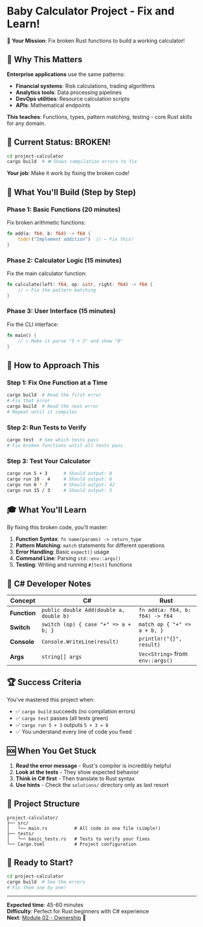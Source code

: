 # Baby Calculator Project - Fix and Learn!

🎯 **Your Mission**: Fix broken Rust functions to build a working calculator!

## 🏢 Why This Matters

**Enterprise applications** use the same patterns:
- **Financial systems**: Risk calculations, trading algorithms
- **Analytics tools**: Data processing pipelines  
- **DevOps utilities**: Resource calculation scripts
- **APIs**: Mathematical endpoints

**This teaches**: Functions, types, pattern matching, testing - core Rust skills for any domain.

## 🚨 Current Status: BROKEN! 

```bash
cd project-calculator
cargo build  # ❌ Shows compilation errors to fix
```

**Your job**: Make it work by fixing the broken code!

## 🎯 What You'll Build (Step by Step)

### **Phase 1: Basic Functions** (20 minutes)
Fix broken arithmetic functions:
```rust
fn add(a: f64, b: f64) -> f64 {
    todo!("Implement addition")  // ← Fix this!
}
```

### **Phase 2: Calculator Logic** (15 minutes)  
Fix the main calculator function:
```rust
fn calculate(left: f64, op: &str, right: f64) -> f64 {
    // ← Fix the pattern matching
}
```

### **Phase 3: User Interface** (15 minutes)
Fix the CLI interface:
```rust
fn main() {
    // ← Make it parse "5 + 3" and show "8"
}
```

## 🔧 How to Approach This

### **Step 1: Fix One Function at a Time**
```bash
cargo build  # Read the first error
# Fix that error
cargo build  # Read the next error
# Repeat until it compiles
```

### **Step 2: Run Tests to Verify**
```bash
cargo test  # See which tests pass
# Fix broken functions until all tests pass
```

### **Step 3: Test Your Calculator**
```bash
cargo run 5 + 3      # Should output: 8
cargo run 10 - 4     # Should output: 6
cargo run 6 * 7      # Should output: 42
cargo run 15 / 3     # Should output: 5
```

## 🎓 What You'll Learn

By fixing this broken code, you'll master:

1. **Function Syntax**: `fn name(params) -> return_type`
2. **Pattern Matching**: `match` statements for different operations
3. **Error Handling**: Basic `expect()` usage  
4. **Command Line**: Parsing `std::env::args()`
5. **Testing**: Writing and running `#[test]` functions

## 🔄 C# Developer Notes

| Concept | C# | Rust |
|---------|-----|------|
| **Function** | `public double Add(double a, double b)` | `fn add(a: f64, b: f64) -> f64` |
| **Switch** | `switch (op) { case "+" => a + b; }` | `match op { "+" => a + b, }` |
| **Console** | `Console.WriteLine(result)` | `println!("{}", result)` |
| **Args** | `string[] args` | `Vec<String>` from `env::args()` |

## 🏆 Success Criteria

You've mastered this project when:
- ✅ `cargo build` succeeds (no compilation errors)
- ✅ `cargo test` passes (all tests green)
- ✅ `cargo run 5 + 3` outputs `5 + 3 = 8`
- ✅ You understand every line of code you fixed

## 🆘 When You Get Stuck

1. **Read the error message** - Rust's compiler is incredibly helpful
2. **Look at the tests** - They show expected behavior
3. **Think in C# first** - Then translate to Rust syntax
4. **Use hints** - Check the `solutions/` directory only as last resort

## 📁 Project Structure

```
project-calculator/
├── src/
│   └── main.rs          # All code in one file (simple!)
├── tests/
│   └── basic_tests.rs   # Tests to verify your fixes
└── Cargo.toml           # Project configuration
```

## 🚀 Ready to Start?

```bash
cd project-calculator
cargo build  # See the errors
# Fix them one by one!
```

---

**Expected time**: 45-60 minutes  
**Difficulty**: Perfect for Rust beginners with C# experience  
**Next**: [Module 02 - Ownership](../../02-ownership-and-borrowing/README.md) 🦀
